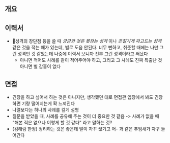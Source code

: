 ## 개요

## 이력서

- 성격의 장단점 등을 쓸 때 *궁금한 것은 못참는 성격* 이나 *끈질기게 파고드는 성격* 같은 것을 적는 때가 있는데, 별로 도움 안된다. 너무 뻔하고, 취준할 때에는 나만 그런 성격인 것 같았는데 나중에 이력서 보니까 전부 그런 성격이라고 써놨다
	- 아니면 적어도 사례를 같이 적어주어야 하고, 그리고 그 사례도 진짜 특출난 것 아니면 별 감흥이 없다

## 면접

- 긴장을 하고 싶어서 하는 것은 아니지만, 생각했던 대로 면접관 입장에서 봐도 긴장하면 기량 떨어지는게 확 느껴진다
- 나열보다는 하나의 사례를 깊게 설명
- 질문을 받았을 때, 사례를 공유해 주는 것이 더 중요한 것 같음 -> 사례가 없을 때 "해본 적은 없으나 이렇게 할 것 같다" 라고 말하는 것?
- (김해람 한정) 정리하는 것은 좋은데 말이 자꾸 끊기고 어- 과 같은 추임새가 자꾸 들어간다